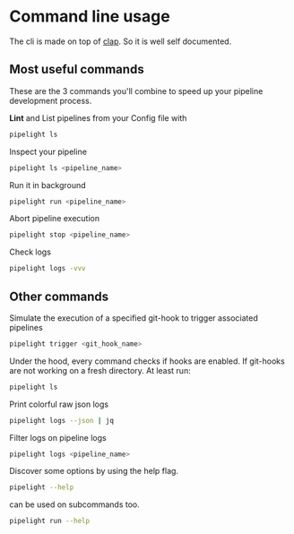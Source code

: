 # Command line usage

The cli is made on top of [clap](https://docs.rs/clap/latest/clap/).
So it is well self documented.

## Most useful commands

These are the 3 commands you'll combine to speed up your pipeline development process.

**Lint** and List pipelines from your Config file with

```sh
pipelight ls
```

Inspect your pipeline

```sh
pipelight ls <pipeline_name>
```

Run it in background

```sh
pipelight run <pipeline_name>
```

Abort pipeline execution

```sh
pipelight stop <pipeline_name>
```

Check logs

```sh
pipelight logs -vvv
```

## Other commands

Simulate the execution of a specified git-hook to trigger associated pipelines

```sh
pipelight trigger <git_hook_name>
```

Under the hood,
every command checks if hooks are enabled.
If git-hooks are not working on a fresh directory. At least run:

```sh
pipelight ls
```

Print colorful raw json logs

```sh
pipelight logs --json | jq
```

Filter logs on pipeline logs

```sh
pipelight logs <pipeline_name>
```

Discover some options by using the help flag.

```sh
pipelight --help
```

can be used on subcommands too.

```sh
pipelight run --help
```
